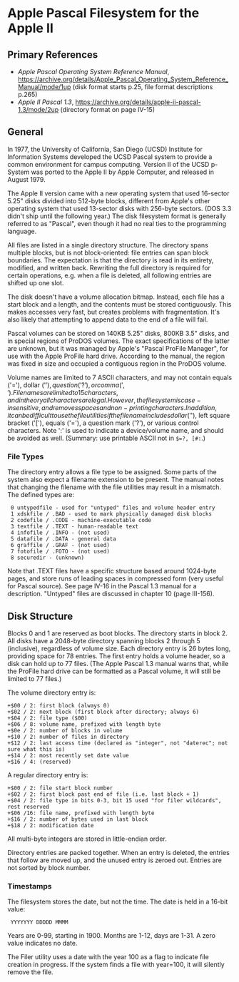 ﻿# Apple Pascal Filesystem for the Apple II #

## Primary References ##

 - _Apple Pascal Operating System Reference Manual_,
   https://archive.org/details/Apple_Pascal_Operating_System_Reference_Manual/mode/1up
   (disk format starts p.25, file format descriptions p.265)
 - _Apple II Pascal 1.3_, https://archive.org/details/apple-ii-pascal-1.3/mode/2up
   (directory format on page IV-15)

## General ##

In 1977, the University of California, San Diego (UCSD) Institute for Information Systems
developed the UCSD Pascal system to provide a common environment for campus computing.
Version II of the UCSD p-System was ported to the Apple II by Apple Computer, and released in
August 1979.

The Apple II version came with a new operating system that used 16-sector 5.25" disks divided
into 512-byte blocks, different from Apple's other operating system that used 13-sector disks
with 256-byte sectors.  (DOS 3.3 didn't ship until the following year.)  The disk filesystem
format is generally referred to as "Pascal", even though it had no real ties to the programming
language.

All files are listed in a single directory structure.  The directory spans multiple blocks, but
is not block-oriented: file entries can span block boundaries.  The expectation is that the
directory is read in its entirety, modified, and written back.  Rewriting the full directory is
required for certain operations, e.g. when a file is deleted, all following entries are shifted
up one slot.

The disk doesn't have a volume allocation bitmap.  Instead, each file has a start block and a
length, and the contents must be stored contiguously.  This makes accesses very fast, but
creates problems with fragmentation.  It's also likely that attempting to append data to the
end of a file will fail.

Pascal volumes can be stored on 140KB 5.25" disks, 800KB 3.5" disks, and in special regions of
ProDOS volumes.  The exact specifications of the latter are unknown, but it was managed by
Apple's "Pascal ProFile Manager", for use with the Apple ProFile hard drive.  According to the
manual, the region was fixed in size and occupied a contiguous region in the ProDOS volume.

Volume names are limited to 7 ASCII characters, and may not contain equals ('='), dollar ('$'),
question ('?'), or comma (',').  Filenames are limited to 15 characters, and in theory all
characters are legal.  However, the filesystem is case-insensitive, and removes spaces and
non-printing characters.  In addition, it can be difficult to use the file utilities if the
filename includes dollar ('$'), left square bracket ('['), equals ('='), a question mark ('?'),
or various control characters.  Note ':' is used to indicate a device/volume name, and should
be avoided as well.  (Summary: use printable ASCII not in `$=?, [#:`.)

### File Types ###

The directory entry allows a file type to be assigned.  Some parts of the system also expect
a filename extension to be present.  The manual notes that changing the filename with the file
utilities may result in a mismatch.  The defined types are:
```
 0 untypedfile - used for "untyped" files and volume header entry
 1 xdskfile / .BAD - used to mark physically damaged disk blocks
 2 codefile / .CODE - machine-executable code
 3 textfile / .TEXT - human-readable text
 4 infofile / .INFO - (not used)
 5 datafile / .DATA - general data
 6 graffile / .GRAF - (not used)
 7 fotofile / .FOTO - (not used)
 8 securedir - (unknown)
```
Note that .TEXT files have a specific structure based around 1024-byte pages, and store runs
of leading spaces in compressed form (very useful for Pascal source).  See page IV-16 in the
Pascal 1.3 manual for a description.  "Untyped" files are discussed in chapter 10 (page III-156).

## Disk Structure ##

Blocks 0 and 1 are reserved as boot blocks.  The directory starts in block 2.  All disks have a
2048-byte directory spanning blocks 2 through 5 (inclusive), regardless of volume size.  Each
directory entry is 26 bytes long, providing space for 78 entries.  The first entry holds a volume
header, so a disk can hold up to 77 files.  (The Apple Pascal 1.3 manual warns that, while the
ProFile hard drive can be formatted as a Pascal volume, it will still be limited to 77 files.)

The volume directory entry is:
```
+$00 / 2: first block (always 0)
+$02 / 2: next block (first block after directory; always 6)
+$04 / 2: file type ($00)
+$06 / 8: volume name, prefixed with length byte
+$0e / 2: number of blocks in volume
+$10 / 2: number of files in directory
+$12 / 2: last access time (declared as "integer", not "daterec"; not sure what this is)
+$14 / 2: most recently set date value
+$16 / 4: (reserved)
```
A regular directory entry is:
```
+$00 / 2: file start block number
+$02 / 2: first block past end of file (i.e. last block + 1)
+$04 / 2: file type in bits 0-3, bit 15 used "for filer wildcards", rest reserved
+$06 /16: file name, prefixed with length byte
+$16 / 2: number of bytes used in last block
+$18 / 2: modification date
```
All multi-byte integers are stored in little-endian order.

Directory entries are packed together.  When an entry is deleted, the entries that follow are
moved up, and the unused entry is zeroed out.  Entries are not sorted by block number.

### Timestamps ###

The filesystem stores the date, but not the time.  The date is held in a 16-bit value:
```
 YYYYYYY DDDDD MMMM
```
Years are 0-99, starting in 1900.  Months are 1-12, days are 1-31.  A zero value indicates no date.

The Filer utility uses a date with the year 100 as a flag to indicate file creation in progress.
If the system finds a file with year=100, it will silently remove the file.
